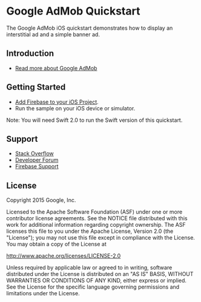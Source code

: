 Google AdMob Quickstart
=======================

The Google AdMob iOS quickstart demonstrates how to display an interstitial ad and a simple banner 
ad.

Introduction
------------

- [Read more about Google AdMob](https://firebase.google.com/docs/admob/)

Getting Started
---------------

- [Add Firebase to your iOS Project](https://firebase.google.com/docs/ios/setup).
- Run the sample on your iOS device or simulator.

Note: You will need Swift 2.0 to run the Swift version of this quickstart.

Support
-------

- [Stack Overflow](https://stackoverflow.com/questions/tagged/admob)
- [Developer Forum](https://groups.google.com/group/google-admob-ads-sdk)
- [Firebase Support](https://firebase.google.com/support/)

License
-------

Copyright 2015 Google, Inc.

Licensed to the Apache Software Foundation (ASF) under one or more contributor
license agreements.  See the NOTICE file distributed with this work for
additional information regarding copyright ownership.  The ASF licenses this
file to you under the Apache License, Version 2.0 (the "License"); you may not
use this file except in compliance with the License.  You may obtain a copy of
the License at

  http://www.apache.org/licenses/LICENSE-2.0

Unless required by applicable law or agreed to in writing, software
distributed under the License is distributed on an "AS IS" BASIS, WITHOUT
WARRANTIES OR CONDITIONS OF ANY KIND, either express or implied.  See the
License for the specific language governing permissions and limitations under
the License.
